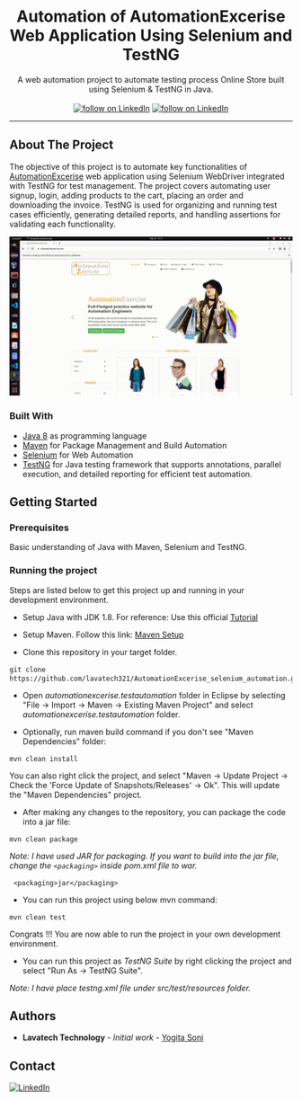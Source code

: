 <!-- PROJECT HEADER -->
<p align="center">
  <!--PROJECT TITLE AND DESCRIPTION -->
 <h1 align="center">Automation of AutomationExcerise Web Application Using Selenium and TestNG</h1>

  <p align="center">
    A web automation project to automate testing process Online Store built using Selenium & TestNG in Java.
    <br /><br/>
    <a href="https://www.linkedin.com/in/lavatech-technology-81aa6a14b/">
        <img src="https://img.shields.io/badge/-LinkedIn-black.svg?style=for-the-badge&logo=linkedin&colorB=555"
            alt="follow on LinkedIn"></a>
    <a href="add your twitter link here">
        <img src="https://img.shields.io/twitter/follow/_?style=for-the-badge&logo=twitter"
            alt="follow on LinkedIn"></a>

  </p>
</p>
<hr>

<!-- ABOUT THE PROJECT -->

## About The Project
The objective of this project is to automate key functionalities of [AutomationExcerise](https://automationexercise.com/) web application using Selenium WebDriver integrated with TestNG for test management. The project covers automating user signup, login, adding products to the cart, placing an order and downloading the invoice. TestNG is used for organizing and running test cases efficiently, generating detailed reports, and handling assertions for validating each functionality.

![Automation Demonstration](./automation.gif)

### Built With
* [Java 8](https://www.oracle.com/java/technologies/javase/javase-jdk8-downloads.html) as programming language
* [Maven](https://maven.apache.org/) for Package Management and Build Automation
* [Selenium](https://www.selenium.dev/) for Web Automation
* [TestNG](https://testng.org/) for Java testing framework that supports annotations, parallel execution, and detailed reporting for efficient test automation.

<!-- GETTING STARTED -->
## Getting Started

### Prerequisites
  Basic understanding of Java with Maven, Selenium and TestNG.

### Running the project
Steps are listed below to get this project up and running in your development environment.

* Setup Java with JDK 1.8. For reference: Use this official [Tutorial](https://docs.oracle.com/javase/10/install/installation-jdk-and-jre-microsoft-windows-platforms.htm)

* Setup Maven. Follow this link: [Maven Setup](https://maven.apache.org/install.html)

* Clone this repository in your target folder.
```
git clone https://github.com/lavatech321/AutomationExcerise_selenium_automation.git
```

* Open _automationexcerise.testautomation_ folder in Eclipse by selecting "File -> Import -> Maven -> Existing Maven Project" and select _automationexcerise.testautomation_ folder. 
  
* Optionally, run maven build command if you don't see "Maven Dependencies" folder:

```
mvn clean install
```

You can also right click the project, and select "Maven -> Update Project -> Check the 'Force Update of Snapshots/Releases' -> Ok". This will update the "Maven Dependencies" project.

* After making any changes to the repository, you can package the code into a jar file:
  
```
mvn clean package
```
  
_Note: I have used JAR for packaging. If you want to build into the jar file, change the `<packaging>` inside pom.xml file to war._

```
 <packaging>jar</packaging>
```

* You can run this project using below mvn command:
  
```
mvn clean test
```

Congrats !!! You are now able to run the project in your own development environment.

* You can run this project as _TestNG Suite_ by right clicking the project and select "Run As -> TestNG Suite".

_Note: I have place *testng.xml* file under src/test/resources folder._

## Authors

* **Lavatech Technology** - *Initial work* - [Yogita Soni](https://github.com/lavatech321)

## Contact
[![LinkedIn][linkedin-shield]][linkedin-url]

<!-- MARKDOWN LINKS & IMAGES -->
<!-- https://www.markdownguide.org/basic-syntax/#reference-style-links -->
[linkedin-shield]: https://img.shields.io/badge/-LinkedIn-black.svg?style=for-the-badge&logo=linkedin&colorB=555
[linkedin-url]: https://www.linkedin.com/in/lavatech-technology-81aa6a14b/
